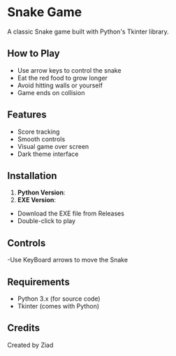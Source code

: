 # Snake Game

A classic Snake game built with Python's Tkinter library.

## How to Play
- Use arrow keys to control the snake
- Eat the red food to grow longer
- Avoid hitting walls or yourself
- Game ends on collision

## Features
- Score tracking
- Smooth controls
- Visual game over screen
- Dark theme interface

## Installation
1. **Python Version**: 
2. **EXE Version**:
- Download the EXE file from Releases
- Double-click to play

## Controls
-Use KeyBoard arrows to move the Snake

## Requirements
- Python 3.x (for source code)
- Tkinter (comes with Python)

## Credits
Created by Ziad
